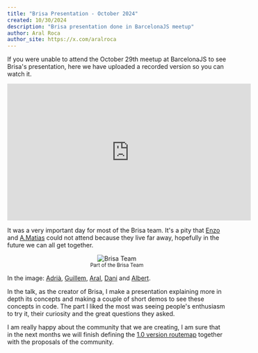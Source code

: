 ```yaml
---
title: "Brisa Presentation - October 2024"
created: 10/30/2024
description: "Brisa presentation done in BarcelonaJS meetup"
author: Aral Roca
author_site: https://x.com/aralroca
---
```


If you were unable to attend the October 29th meetup at BarcelonaJS to see Brisa's presentation, here we have uploaded a recorded version so you can watch it.

<iframe width="560" height="315" src="https://www.youtube.com/embed/rtHxGKkqOzM" title="Brisa Presentation" frameborder="0" allow="accelerometer; autoplay; clipboard-write; encrypted-media; gyroscope; picture-in-picture" allowfullscreen></iframe>

It was a very important day for most of the Brisa team. It's a pity that [Enzo](https://github.com/enzonotario) and [A.Matias](https://github.com/amatiasq) could not attend because they live far away, hopefully in the future we can all get together.

<figure align="center">
  <img class="center" src="/images/blog-images/brisa-team.webp" alt="Brisa Team" />
  <figcaption><small>Part of the Brisa Team</small></figcaption>
</figure>

In the image: [Adrià](https://github.com/adriablancafort), [Guillem](https://github.com/gariasf), [Aral](https://github.com/aralroca), [Dani](https://github.com/danielart) and [Albert](https://github.com/AlbertSabate).

In the talk, as the creator of Brisa, I make a presentation explaining more in depth its concepts and making a couple of short demos to see these concepts in code. The part I liked the most was seeing people's enthusiasm to try it, their curiosity and the great questions they asked.

I am really happy about the community that we are creating, I am sure that in the next months we will finish defining the [1.0 version routemap](https://github.com/brisa-build/brisa/issues/197) together with the proposals of the community.
